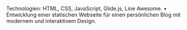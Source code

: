 Technologien: HTML, CSS, JavaScript, Glide.js, Line Awesome. 
• Entwicklung einer statischen Webseite für einen persönlichen Blog mit 
modernem und interaktivem Design. 
